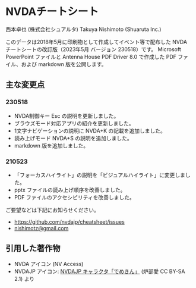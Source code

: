 # NVDAチートシート

西本卓也 (株式会社シュアルタ)
Takuya Nishimoto (Shuaruta Inc.)

このデータは2018年5月に印刷物として作成してイベント等で配布した
NVDA チートシートの改訂版（2023年5月 バージョン 230518）です。
Microsoft PowerPoint ファイルと Antenna House PDF Driver 8.0 で作成した PDF ファイル、および markdown 版を公開します。

## 主な変更点

### 230518

* NVDA制御キー Esc の説明を更新しました。
* ブラウズモード対応アプリの紹介を更新しました。
* 1文字ナビゲーションの説明に NVDA+K の記載を追加しました。
* 読み上げモード NVDA+S の説明を追加しました。
* markdown 版を追加しました。

### 210523

* 「フォーカスハイライト」の説明を「ビジュアルハイライト」に変更しました。
* pptx ファイルの読み上げ順序を改善しました。
* PDF ファイルのアクセシビリティを改善しました。

ご要望などは下記にお知らせください。

* https://github.com/nvdajp/cheatsheet/issues
* nishimotz@gmail.com

## 引用した著作物

* NVDA アイコン (NV Access)
* NVDAJP アイコン: [NVDAJP キャラクタ「でめきん」](https://ja.osdn.net/projects/nvdajp/images/#id3176) (炉部愛 CC BY-SA 2.1) より
